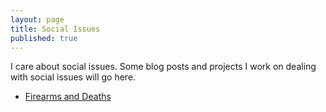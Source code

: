 ```yaml
---
layout: page
title: Social Issues
published: true
---
```


I care about social issues. Some blog posts and projects I work on dealing with social issues will go here.

- [Firearms and Deaths](http://jonuy.com/firearms-and-deaths)
